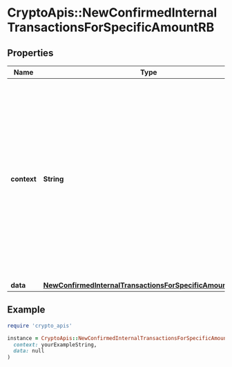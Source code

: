 # CryptoApis::NewConfirmedInternalTransactionsForSpecificAmountRB

## Properties

| Name | Type | Description | Notes |
| ---- | ---- | ----------- | ----- |
| **context** | **String** | In batch situations the user can use the context to correlate responses with requests. This property is present regardless of whether the response was successful or returned as an error. &#x60;context&#x60; is specified by the user. | [optional] |
| **data** | [**NewConfirmedInternalTransactionsForSpecificAmountRBData**](NewConfirmedInternalTransactionsForSpecificAmountRBData.md) |  |  |

## Example

```ruby
require 'crypto_apis'

instance = CryptoApis::NewConfirmedInternalTransactionsForSpecificAmountRB.new(
  context: yourExampleString,
  data: null
)
```

